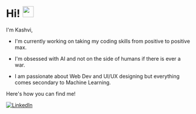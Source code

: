 # Hi! <img src="https://raw.githubusercontent.com/MartinHeinz/MartinHeinz/master/wave.gif" width="30px">

I'm Kashvi, 

- I'm currently working on taking my coding skills from positive to positive max.
 
- I'm obsessed with AI and not on the side of humans if there is ever a war. 

- I am passionate about Web Dev and UI/UX designing but everything comes secondary to Machine Learning.

Here's how you can find me! 
 
[![LinkedIn][1.2]][1]
<!-- Icon -->
[1.2]: 	https://img.shields.io/badge/LinkedIn-0077B5?style=for-the-badge&logo=linkedin&logoColor=white
<!-- Link -->
[1]: https://www.linkedin.com/in/kashvi-garg-2k3
